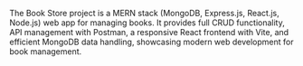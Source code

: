The Book Store project is a MERN stack (MongoDB, Express.js, React.js, Node.js) web app for managing books. It provides full CRUD functionality, API management with Postman, a responsive React frontend with Vite, and efficient MongoDB data handling, showcasing modern web development for book management.
